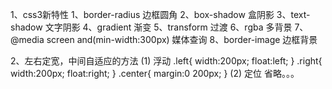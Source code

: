 1、css3新特性
  1、border-radius 边框圆角
  2、box-shadow 盒阴影
  3、text-shadow  文字阴影
  4、gradient 渐变
  5、transform 过渡
  6、rgba 多背景
  7、@media screen and(min-width:300px) 媒体查询
  8、border-image 边框背景

2、左右定宽，中间自适应的方法
    (1) 浮动
      .left{
        width:200px; float:left;
      }
      .right{
        width:200px; float:right;
      }
      .center{
        margin:0 200px;
      }
    (2) 定位
      省略。。。